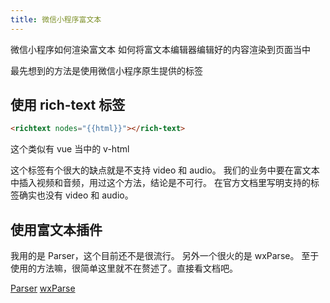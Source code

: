 ```yaml
---
title: 微信小程序富文本
---
```


微信小程序如何渲染富文本
如何将富文本编辑器编辑好的内容渲染到页面当中

最先想到的方法是使用微信小程序原生提供的标签

## 使用 rich-text 标签

```html
<richtext nodes="{{html}}"></rich-text>
```

这个类似有 vue 当中的 v-html

这个标签有个很大的缺点就是不支持 video 和 audio。
我们的业务中要在富文本中插入视频和音频，用过这个方法，结论是不可行。
在官方文档里写明支持的标签确实也没有 video 和 audio。

## 使用富文本插件

我用的是 Parser，这个目前还不是很流行。
另外一个很火的是 wxParse。
至于使用的方法嘛，很简单这里就不在赘述了。直接看文档吧。

[Parser](https://jin-yufeng.github.io/Parser/#/)
[wxParse](https://github.com/icindy/wxParse)
